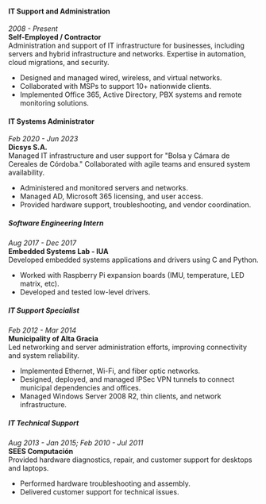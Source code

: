 #### IT Support and Administration  
*2008 - Present*  
**Self-Employed / Contractor**  
Administration and support of IT infrastructure for businesses, including servers and hybrid infrastructure and networks. Expertise in automation, cloud migrations, and security.  
- Designed and managed wired, wireless, and virtual networks.  
- Collaborated with MSPs to support 10+ nationwide clients.  
- Implemented Office 365, Active Directory, PBX systems and remote monitoring solutions.  

#### IT Systems Administrator  
*Feb 2020 - Jun 2023*  
**Dicsys S.A.**  
Managed IT infrastructure and user support for "Bolsa y Cámara de Cereales de Córdoba." Collaborated with agile teams and ensured system availability.  
- Administered and monitored servers and networks.  
- Managed AD, Microsoft 365 licensing, and user access.  
- Provided hardware support, troubleshooting, and vendor coordination.

##### Software Engineering Intern  
*Aug 2017 - Dec 2017*  
**Embedded Systems Lab - IUA**  
Developed embedded systems applications and drivers using C and Python.  
- Worked with Raspberry Pi expansion boards (IMU, temperature, LED matrix, etc).  
- Developed and tested low-level drivers.  

##### IT Support Specialist  
*Feb 2012 - Mar 2014*  
**Municipality of Alta Gracia**  
Led networking and server administration efforts, improving connectivity and system reliability.  
- Implemented Ethernet, Wi-Fi, and fiber optic networks.  
- Designed, deployed, and managed IPSec VPN tunnels to connect municipal dependencies and offices.  
- Managed Windows Server 2008 R2, thin clients, and network infrastructure.  

##### IT Technical Support  
*Aug 2013 - Jan 2015; Feb 2010 - Jul 2011*  
**SEES Computación**  
Provided hardware diagnostics, repair, and customer support for desktops and laptops.  
- Performed hardware troubleshooting and assembly.  
- Delivered customer support for technical issues.  
